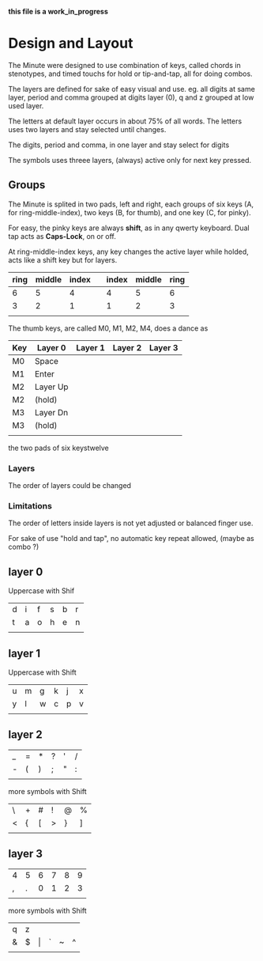 __this file is a work_in_progress__
					
# Design and Layout

The Minute were designed to use combination of keys, called chords in stenotypes, and timed touchs for hold or tip-and-tap, all for doing combos.

The layers are defined for sake of easy visual and use. 
eg. all digits at same layer, period and comma grouped at digits layer (0), q and z grouped at low used layer. 

The letters at default layer occurs in about 75% of all words. The letters uses two layers and stay selected until changes.

The digits, period and comma, in one layer and stay select for digits

The symbols uses threee layers, (always) active only for next key pressed. 

## Groups

The Minute is splited in two pads, left and right, each groups of six keys (A, for ring-middle-index), two keys (B, for thumb), and one key (C, for pinky). 

For easy, the pinky keys are always **shift**, as in any qwerty keyboard. Dual tap acts as **Caps-Lock**, on or off.

At ring-middle-index keys, any key changes the active layer while holded, acts like a shift key but for layers.

| ring | middle | index || index | middle | ring |
| --- | --- | --- | --- |  --- | --- | --- |
| 6 | 5 | 4 || 4 | 5 | 6 |
| 3 | 2 | 1 || 1 | 2 | 3 |
| | | | | | |

The thumb keys, are called M0, M1, M2, M4, does a dance as

| Key | Layer 0 | Layer 1 | Layer 2 | Layer 3 |
| --- | --- | --- | --- | --- |
| M0 | Space | | |
| M1 | Enter | | |
| M2 | Layer Up | | |
| M2 | (hold) | | |
| M3 | Layer Dn | | |
| M3 | (hold) | | |
| | | | | 

the two pads of six keystwelve 

### Layers


The order of layers could be changed
### Limitations

The order of letters inside layers is not yet adjusted or balanced finger use.

For sake of use "hold and tap", no automatic key repeat allowed, (maybe as combo ?)


## **layer 0**

Uppercase with Shif

| | | | | | |
| --- | --- | --- | --- | --- | --- |
| d | i | f | s | b | r |
| t | a | o | h | e | n |
| | | | | | |

## **layer 1**

Uppercase with Shift

| | | | | | |
| --- | --- | --- | --- | --- | --- |
| u | m | g | k | j | x |
| y | l | w | c | p | v |
| | | | | | |

## **layer 2**

| | | | | | |
| --- | --- | --- | --- | --- | --- |
| _ | = | * | ? | ' | / |
| - | ( | ) | ; | " | : |
| | | | | | |

more symbols with Shift

| | | | | | |
| --- | --- | --- | --- | --- | --- |
| \ | + | # | ! | @ | % |
| < | { | [ | > | } | ] |
| | | | | | |

## **layer 3**

| | | | | | |
| --- | --- | --- | --- | --- | --- |
| 4 | 5 | 6 | 7 | 8 | 9 |
| , | . | 0 | 1 | 2 | 3 |
| | | | | | |

more symbols with Shift

| | | | | | |
| --- | --- | --- | --- | --- | --- |
| q | z |  |  |  |  |
| & | $ | \| | ` | ~ | ^ |
| | | | | | |


